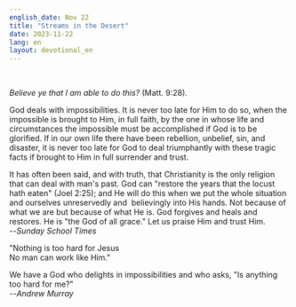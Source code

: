 ```yaml
---
english_date: Nov 22
title: "Streams in the Desert"
date: 2023-11-22
lang: en
layout: devotional_en
---
```



<br/>

<p><em>Believe ye that I am able to do this?</em> (Matt. 9:28).

</p>

<p>God deals with impossibilities. It is never too late for Him to do so, when the impossible is brought to Him, in full faith, by the one in whose life and circumstances the impossible must be accomplished if God is to be glorified. If in our own life there have been rebellion, unbelief, sin, and disaster, it is never too late for God to deal triumphantly with these tragic facts if brought to Him in full surrender and trust.

</p>

<p>It has often been said, and with truth, that Christianity is the only religion that can deal with man's past. God can "restore the years that the locust hath eaten" (Joel 2:25); and He will do this when we put the whole situation and ourselves unreservedly and  believingly into His hands. Not because of what we are but because of what He is. God forgives and heals and restores. He is "the God of all grace." Let us praise Him and trust Him.<br/> --<em>Sunday School Times</em>

</p>

<p>"Nothing is too hard for Jesus<br/> No man can work like Him."

</p>

<p>We have a God who delights in impossibilities and who asks, "Is anything too hard for me?"<br/> --<em>Andrew Murray</em>

</p>

<p></p>